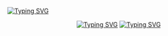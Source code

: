 [![Typing SVG](https://readme-typing-svg.demolab.com/?center=false&background=000000&color=00CC00&multiline=true&duration=700&pause=800&width=1000&height=400&size=25&lines=​ javier@linux:+~$+echo+$GREETINGS;​ Hello+Earthlings;​ I'm+Javier/Pancake;​ Programmer+by+day;​ Cosmos+traveler+by;​ Traceback+(most+recent+call+last):;​ ​ ​ ​ ​ File+"github.com/Pankeking/Pankeking/README.md";​ ​ ​ ​ ​ line+1+in+<module>;​ TypeError:+unhashable+type:+'space-time-continuum';.;.;.;.)](https://git.io/typing-svg)

<div align="center">
  
  [![Typing SVG](https://readme-typing-svg.demolab.com/?background=FFFFFF&color=000000&vCenter=true&center=true&duration=1000&pause=2000&height=30&width=210&size=20&lines=Programmer+by+day)](https://git.io/typing-svg)
  [![Typing SVG](https://readme-typing-svg.demolab.com/?background=000000&color=FFFFFF&vCenter=true&center=true&duration=1000&pause=2000&height=30&width=300&size=20&lines=Cosmos+traveler+by+night)](https://git.io/typing-svg)
</div>
<!--
**Pankeking/Pankeking** is a ✨ _special_ ✨ repository because its `README.md` (this file) appears on your GitHub profile.

Here are some ideas to get you started:

- 🔭 I’m currently working on ...
- 🌱 I’m currently learning ...
- 👯 I’m looking to collaborate on ...
- 🤔 I’m looking for help with ...
- 💬 Ask me about ...
- 📫 How to reach me: ...
-  Pronouns: ...
- ⚡ Fun fact: ...
-->
What I find interesting: Stars 😄 and colonizing Mars, a far away horizon and Neil Degrasse Tyson

